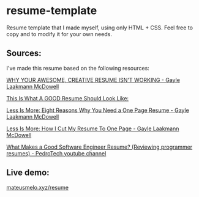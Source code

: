 # resume-template
Resume template that I made myself, using only HTML + CSS. Feel free to copy and to modify it for your own needs.

## Sources:
I've made this resume based on the following resources:

[WHY YOUR AWESOME, CREATIVE RESUME ISN'T WORKING - Gayle Laakmann McDowell](https://www.gayle.com/blog/2012/08/01/why-your-awesome-creative-resume-isnt-working)

[This Is What A GOOD Resume Should Look Like:](https://www.careercup.com/resume)

[Less Is More: Eight Reasons Why You Need a One Page Resume - Gayle Laakmann McDowell](https://web.archive.org/web/20160416103116/http://blog.careercup.com/2011/01/eight-reasons-why-you-need-a-one-page-resume/)

[Less Is More: How I Cut My Resume To One Page - Gayle Laakmann McDowell](https://web.archive.org/web/20160416103123/http://blog.careercup.com/2011/01/less-is-more-how-i-cut-my-resume-to-one-page/)

[What Makes a Good Software Engineer Resume? (Reviewing programmer resumes) - PedroTech youtube channel](https://www.youtube.com/watch?v=DKG8alY2R34)

## Live demo:
[mateusmelo.xyz/resume](https://mateusmelo.xyz/resume)


